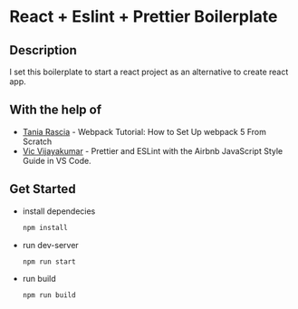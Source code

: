 # React + Eslint + Prettier Boilerplate

## Description
I set this boilerplate to start a react project as an alternative to create react app.

## With the help of

- [Tania Rascia](https://www.taniarascia.com/how-to-use-webpack/#development) - Webpack Tutorial: How to Set Up webpack 5 From Scratch
- [Vic Vijayakumar](https://vicvijayakumar.com/blog/eslint-airbnb-style-guide-prettier) - Prettier and ESLint with the Airbnb JavaScript Style Guide in VS Code.

## Get Started

- install dependecies
    ```bash
    npm install
    ```
-  run dev-server
    ```bash
    npm run start
    ```
- run build
    ```bash
    npm run build
    ```